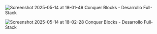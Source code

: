![Screenshot 2025-05-14 at 18-01-49 Conquer Blocks - Desarrollo Full-Stack](https://github.com/user-attachments/assets/0503e812-aa4d-4169-9c0a-3ecb3cc991ab)

![Screenshot 2025-05-14 at 18-02-28 Conquer Blocks - Desarrollo Full-Stack](https://github.com/user-attachments/assets/168bdccf-0912-41b6-b9dc-5212f6c123bf)
